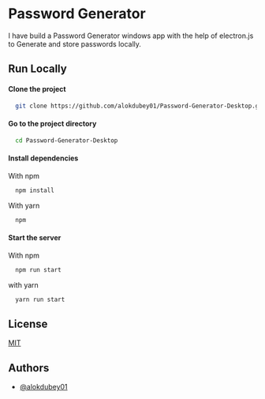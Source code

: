 
# Password Generator

I have build a Password Generator windows app with the help of electron.js to Generate and store passwords locally.

## Run Locally

#### Clone the project

```bash
  git clone https://github.com/alokdubey01/Password-Generator-Desktop.git
```

#### Go to the project directory

```bash
  cd Password-Generator-Desktop
```

#### Install dependencies
With npm
```bash
  npm install
```
With yarn
```bash
  npm
```

#### Start the server
With npm
```bash
  npm run start
```
with yarn
```bash
  yarn run start
```


## License

[MIT](https://choosealicense.com/licenses/mit/)


## Authors

- [@alokdubey01](https://www.github.com/alokdubey01)

